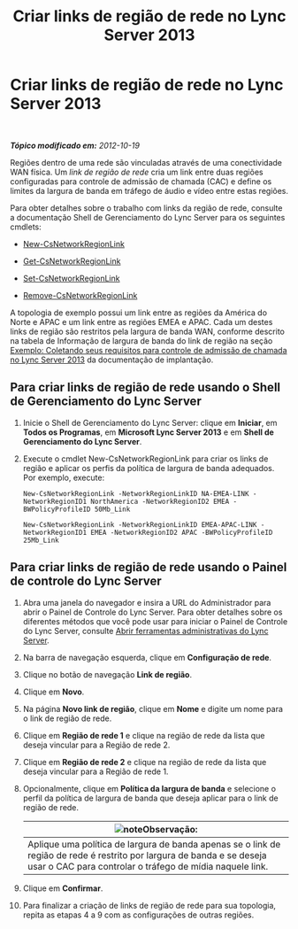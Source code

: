 ﻿---
title: Criar links de região de rede no Lync Server 2013
TOCTitle: Criar links de região de rede no Lync Server 2013
ms:assetid: f8163910-8935-475d-88a2-3aa44feb9dbe
ms:mtpsurl: https://technet.microsoft.com/pt-br/library/Gg413047(v=OCS.15)
ms:contentKeyID: 49308653
ms.date: 05/19/2016
mtps_version: v=OCS.15
ms.translationtype: HT
---

# Criar links de região de rede no Lync Server 2013

 

_**Tópico modificado em:** 2012-10-19_

Regiões dentro de uma rede são vinculadas através de uma conectividade WAN física. Um *link de região de rede* cria um link entre duas regiões configuradas para controle de admissão de chamada (CAC) e define os limites da largura de banda em tráfego de áudio e vídeo entre estas regiões.

Para obter detalhes sobre o trabalho com links da região de rede, consulte a documentação Shell de Gerenciamento do Lync Server para os seguintes cmdlets:

  - [New-CsNetworkRegionLink](https://docs.microsoft.com/en-us/powershell/module/skype/New-CsNetworkRegionLink)

  - [Get-CsNetworkRegionLink](https://docs.microsoft.com/en-us/powershell/module/skype/Get-CsNetworkRegionLink)

  - [Set-CsNetworkRegionLink](https://docs.microsoft.com/en-us/powershell/module/skype/Set-CsNetworkRegionLink)

  - [Remove-CsNetworkRegionLink](https://docs.microsoft.com/en-us/powershell/module/skype/Remove-CsNetworkRegionLink)

A topologia de exemplo possui um link entre as regiões da América do Norte e APAC e um link entre as regiões EMEA e APAC. Cada um destes links de região são restritos pela largura de banda WAN, conforme descrito na tabela de Informação de largura de banda do link de região na seção [Exemplo: Coletando seus requisitos para controle de admissão de chamada no Lync Server 2013](lync-server-2013-example-of-gathering-your-requirements-for-call-admission-control.md) da documentação de implantação.

## Para criar links de região de rede usando o Shell de Gerenciamento do Lync Server

1.  Inicie o Shell de Gerenciamento do Lync Server: clique em **Iniciar**, em **Todos os Programas**, em **Microsoft Lync Server 2013** e em **Shell de Gerenciamento do Lync Server**.

2.  Execute o cmdlet New-CsNetworkRegionLink para criar os links de região e aplicar os perfis da política de largura de banda adequados. Por exemplo, execute:
    
        New-CsNetworkRegionLink -NetworkRegionLinkID NA-EMEA-LINK -NetworkRegionID1 NorthAmerica -NetworkRegionID2 EMEA -BWPolicyProfileID 50Mb_Link
    
        New-CsNetworkRegionLink -NetworkRegionLinkID EMEA-APAC-LINK -NetworkRegionID1 EMEA -NetworkRegionID2 APAC -BWPolicyProfileID 25Mb_Link

## Para criar links de região de rede usando o Painel de controle do Lync Server

1.  Abra uma janela do navegador e insira a URL do Administrador para abrir o Painel de Controle do Lync Server. Para obter detalhes sobre os diferentes métodos que você pode usar para iniciar o Painel de Controle do Lync Server, consulte [Abrir ferramentas administrativas do Lync Server](lync-server-2013-open-lync-server-administrative-tools.md).

2.  Na barra de navegação esquerda, clique em **Configuração de rede**.

3.  Clique no botão de navegação **Link de região**.

4.  Clique em **Novo**.

5.  Na página **Novo link de região**, clique em **Nome** e digite um nome para o link de região de rede.

6.  Clique em **Região de rede 1** e clique na região de rede da lista que deseja vincular para a Região de rede 2.

7.  Clique em **Região de rede 2** e clique na região de rede da lista que deseja vincular para a Região de rede 1.

8.  Opcionalmente, clique em **Política da largura de banda** e selecione o perfil da política de largura de banda que deseja aplicar para o link de região de rede.
    
    <table>
    <thead>
    <tr class="header">
    <th><img src="images/Gg425756.note(OCS.15).gif" title="note" alt="note" />Observação:</th>
    </tr>
    </thead>
    <tbody>
    <tr class="odd">
    <td>Aplique uma política de largura de banda apenas se o link de região de rede é restrito por largura de banda e se deseja usar o CAC para controlar o tráfego de mídia naquele link.</td>
    </tr>
    </tbody>
    </table>


9.  Clique em **Confirmar**.

10. Para finalizar a criação de links de região de rede para sua topologia, repita as etapas 4 a 9 com as configurações de outras regiões.

